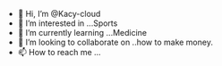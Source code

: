 - 👋 Hi, I’m @Kacy-cloud
- 👀 I’m interested in ...Sports
- 🌱 I’m currently learning ...Medicine
- 💞️ I’m looking to collaborate on ..how to make money.
- 📫 How to reach me ...

<!---
Kacy-cloud/Kacy-cloud is a ✨ special ✨ repository because its `README.md` (this file) appears on your GitHub profile.
You can click the Preview link to take a look at your changes.
--->
